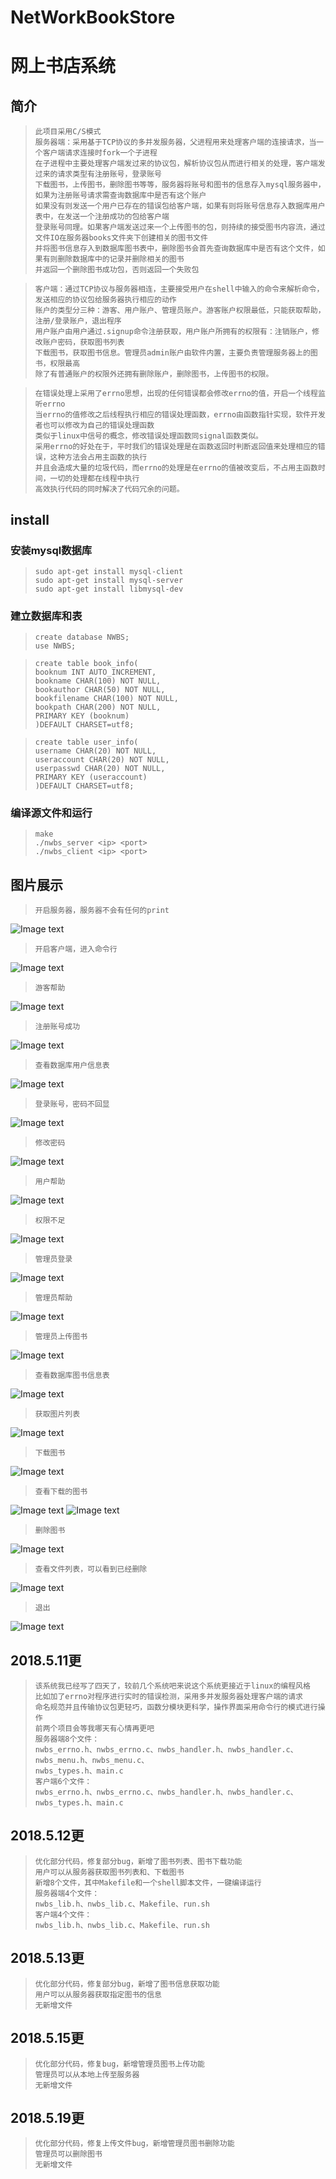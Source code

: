 # NetWorkBookStore
# 网上书店系统

## 简介
>     此项目采用C/S模式
>     服务器端：采用基于TCP协议的多并发服务器，父进程用来处理客户端的连接请求，当一个客户端请求连接时fork一个子进程
>     在子进程中主要处理客户端发过来的协议包，解析协议包从而进行相关的处理，客户端发过来的请求类型有注册账号，登录账号
>     下载图书，上传图书，删除图书等等，服务器将账号和图书的信息存入mysql服务器中，如果为注册账号请求需查询数据库中是否有这个账户
>     如果没有则发送一个用户已存在的错误包给客户端，如果有则将账号信息存入数据库用户表中，在发送一个注册成功的包给客户端
>     登录账号同理。如果客户端发送过来一个上传图书的包，则持续的接受图书内容流，通过文件IO在服务器books文件夹下创建相关的图书文件
>     并将图书信息存入到数据库图书表中，删除图书会首先查询数据库中是否有这个文件，如果有则删除数据库中的记录并删除相关的图书
>     并返回一个删除图书成功包，否则返回一个失败包

>     客户端：通过TCP协议与服务器相连，主要接受用户在shell中输入的命令来解析命令，发送相应的协议包给服务器执行相应的动作
>     账户的类型分三种：游客、用户账户、管理员账户。游客账户权限最低，只能获取帮助，注册/登录账户，退出程序
>     用户账户由用户通过.signup命令注册获取，用户账户所拥有的权限有：注销账户，修改账户密码，获取图书列表
>     下载图书，获取图书信息。管理员admin账户由软件内置，主要负责管理服务器上的图书，权限最高
>     除了有普通账户的权限外还拥有删除账户，删除图书，上传图书的权限。

>     在错误处理上采用了errno思想，出现的任何错误都会修改errno的值，开启一个线程监听errno
>     当errno的值修改之后线程执行相应的错误处理函数，errno由函数指针实现，软件开发者也可以修改为自己的错误处理函数
>     类似于linux中信号的概念，修改错误处理函数同signal函数类似。
>     采用errno的好处在于，平时我们的错误处理是在函数返回时判断返回值来处理相应的错误，这种方法会占用主函数的执行
>     并且会造成大量的垃圾代码，而errno的处理是在errno的值被改变后，不占用主函数时间，一切的处理都在线程中执行
>     高效执行代码的同时解决了代码冗余的问题。

## install
### 安装mysql数据库
>     sudo apt-get install mysql-client
>     sudo apt-get install mysql-server
>     sudo apt-get install libmysql-dev

### 建立数据库和表
>     create database NWBS;
>     use NWBS;

>     create table book_info(
>     booknum INT AUTO_INCREMENT,
>     bookname CHAR(100) NOT NULL,
>     bookauthor CHAR(50) NOT NULL,
>     bookfilename CHAR(100) NOT NULL,
>     bookpath CHAR(200) NOT NULL,
>     PRIMARY KEY (booknum)
>     )DEFAULT CHARSET=utf8;

>     create table user_info(
>     username CHAR(20) NOT NULL,
>     useraccount CHAR(20) NOT NULL,
>     userpasswd CHAR(20) NOT NULL,
>     PRIMARY KEY (useraccount)
>     )DEFAULT CHARSET=utf8;

### 编译源文件和运行
>     make
>     ./nwbs_server <ip> <port>
>     ./nwbs_client <ip> <port>

## 图片展示
>     开启服务器，服务器不会有任何的print
![Image text](./Image/start_server.png)
>     开启客户端，进入命令行
![Image text](./Image/start_client.png)
>     游客帮助
![Image text](./Image/guest_help.png)
>     注册账号成功
![Image text](./Image/signup.png)
>     查看数据库用户信息表
![Image text](./Image/select_userinfo.png)
>     登录账号，密码不回显
![Image text](./Image/signin_user.png)
>     修改密码
![Image text](./Image/chpswd.png)
>     用户帮助
![Image text](./Image/user_help.png)
>     权限不足
![Image text](./Image/permission_denied.png)
>     管理员登录
![Image text](./Image/signin_admin.png)
>     管理员帮助
![Image text](./Image/admin_help.png)
>     管理员上传图书
![Image text](./Image/bookup.png)
>     查看数据库图书信息表
![Image text](./Image/select_bookinfo.png)
>     获取图片列表
![Image text](./Image/booklist.png)
>     下载图书
![Image text](./Image/bookdown.png)
>     查看下载的图书
![Image text](./Image/book1.png)
![Image text](./Image/book2.png)
>     删除图书
![Image text](./Image/bookdel.png)
>     查看文件列表，可以看到已经删除
![Image text](./Image/booklist1.png)
>     退出
![Image text](./Image/exit.png)

## 2018.5.11更
>     该系统我已经写了四天了，较前几个系统吧来说这个系统更接近于linux的编程风格
>     比如加了errno对程序进行实时的错误检测，采用多并发服务器处理客户端的请求
>     命名规范并且传输协议包更轻巧，函数分模块更科学，操作界面采用命令行的模式进行操作
>     前两个项目会等我哪天有心情再更吧
>     服务器端8个文件：
>     nwbs_errno.h、nwbs_errno.c、nwbs_handler.h、nwbs_handler.c、nwbs_menu.h、nwbs_menu.c、
>     nwbs_types.h、main.c
>     客户端6个文件：
>     nwbs_errno.h、nwbs_errno.c、nwbs_handler.h、nwbs_handler.c、nwbs_types.h、main.c

## 2018.5.12更
>     优化部分代码，修复部分bug，新增了图书列表、图书下载功能
>     用户可以从服务器获取图书列表和、下载图书
>     新增8个文件，其中Makefile和一个shell脚本文件，一键编译运行
>     服务器端4个文件：
>     nwbs_lib.h、nwbs_lib.c、Makefile、run.sh
>     客户端4个文件：
>     nwbs_lib.h、nwbs_lib.c、Makefile、run.sh 

## 2018.5.13更
>     优化部分代码，修复部分bug，新增了图书信息获取功能
>     用户可以从服务器获取指定图书的信息
>     无新增文件

## 2018.5.15更
>     优化部分代码，修复bug，新增管理员图书上传功能
>     管理员可以从本地上传至服务器
>     无新增文件

## 2018.5.19更
>     优化部分代码，修复上传文件bug，新增管理员图书删除功能
>     管理员可以删除图书
>     无新增文件
